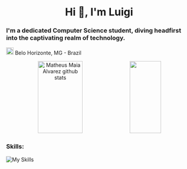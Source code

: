
<h1 align="center">Hi 👋, I'm Luigi</h1>
<h3> I'm a dedicated Computer Science student, diving headfirst into the captivating realm of technology. </h3>
<p><img src="https://i.imgur.com/iaD74Rp.png" width="20" height="20" > Belo Horizonte, MG - Brazil</p>

<div align = "center">
 <img width="49%" height="195px" src="https://github-readme-stats.vercel.app/api?username=LuigiLouback&show_icons=true&count_private=true&hide_border=true&title_color=00bfbf&icon_color=00bfbf&text_color=c9d1d9&bg_color=0d1117" alt="Matheus Maia Alvarez github stats" /> 
  <img width="41%" height="195px" src="https://github-readme-stats.vercel.app/api/top-langs/?username=LuigiLouback&layout=compact&hide_border=true&title_color=00bfbf&text_color=00bfbf&bg_color=0d1117" />
</div>

### Skills:
![My Skills](https://skillicons.dev/icons?i=c,cpp,java,html,css)
